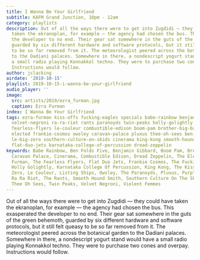```yaml
---
title: I Wanna Be Your Girlfriend
subtitle: KAFM Grand Junction, 10pm - 12am
category: playlists
description: Out of all the ways there were to get into Zugdidi — they could have
  taken the ekranoplan, for example — the agency had chosen the bus. This exasperated
  the developer to no end. Their gear sat somewhere in the guts of the green behemoth,
  guarded by six different hardware and software protocols, but it still felt queasy
  to be so far removed from it. The meteorologist peered across the botanical garden
  to the Dadiani palaces. Somewhere in there, a nondescript yogurt stand would have
  a small radio playing Konnakkol techno. They were to purchase two cones and overpay.
  Instructions would follow.
author: jclacking
airdate: '2019-10-15'
playlist: 2019-10-15-i-wanna-be-your-girlfriend
audio_player: ''
image:
  src: artists/2019/ezra_furman.jpg
  caption: Ezra Furman
index: I Wanna Be Your Girlfriend
tags: ezra-furman kiss-offs fucking-eagles specials babe-rainbow benjamin-gibbard
  velvet-negroni ra-ra-riot rants paranoyds twin-peaks holly-golightly violent-femmes
  fearless-flyers le-couleur combustible-edison boom-pam brother-big-bad purple-mountains
  elected frankie-cosmos owsley caravan-palace pluxus thee-oh-sees ben-folds-five
  le-big-zero southern-culture-on-skids cinerama king-kong smooth-hound-smith listing-ships
  flat-duo-jets karnataka-college-of-percussion dread-zeppelin
keywords: Babe Rainbow, Ben Folds Five, Benjamin Gibbard, Boom Pam, Brother Big Bad,
  Caravan Palace, Cinerama, Combustible Edison, Dread Zeppelin, The Elected, Ezra
  Furman, The Fearless Flyers, Flat Duo Jets, Frankie Cosmos, The Fucking Eagles,
  Holly Golightly, Karnataka College Of Percussion, King Kong, The Kiss Offs, Le Big
  Zero, Le Couleur, Listing Ships, Owsley, The Paranoyds, Pluxus, Purple Mountains,
  Ra Ra Riot, The Rants, Smooth Hound Smith, Southern Culture On The Skids, The Specials,
  Thee Oh Sees, Twin Peaks, Velvet Negroni, Violent Femmes
---
```

Out of all the ways there were to get into Zugdidi — they could have taken the ekranoplan, for example — the agency had chosen the bus. This exasperated the developer to no end. Their gear sat somewhere in the guts of the green behemoth, guarded by six different hardware and software protocols, but it still felt queasy to be so far removed from it. The meteorologist peered across the botanical garden to the Dadiani palaces. Somewhere in there, a nondescript yogurt stand would have a small radio playing Konnakkol techno. They were to purchase two cones and overpay. Instructions would follow.
